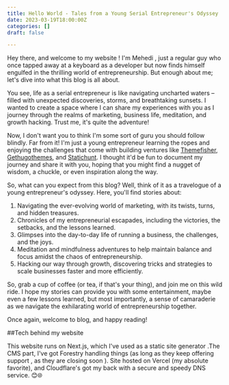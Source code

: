 ```yaml
---
title: Hello World - Tales from a Young Serial Entrepreneur's Odyssey
date: 2023-03-19T18:00:00Z
categories: []
draft: false

---
```

Hey there, and welcome to my website ! I'm Mehedi , just a regular guy who once tapped away at a keyboard as a developer but now finds himself engulfed in the thrilling world of entrepreneurship. But enough about me; let's dive into what this blog is all about.

You see, life as a serial entrepreneur is like navigating uncharted waters – filled with unexpected discoveries, storms, and breathtaking sunsets. I wanted to create a space where I can share my experiences with you as I journey through the realms of marketing, business life, meditation, and growth hacking. Trust me, it's quite the adventure!

Now, I don't want you to think I'm some sort of guru you should follow blindly. Far from it! I'm just a young entrepreneur learning the ropes and enjoying the challenges that come with building ventures like [Themefisher](https://themefisher.com "Themefisher"), [Gethugothemes](https://gethugothemes.com "Gethugothemes"), and [Statichunt](https://Statichunt.com "Statichunt"). I thought it'd be fun to document my journey and share it with you, hoping that you might find a nugget of wisdom, a chuckle, or even inspiration along the way.

So, what can you expect from this blog? Well, think of it as a travelogue of a young entrepreneur's odyssey. Here, you'll find stories about:

1. Navigating the ever-evolving world of marketing, with its twists, turns, and hidden treasures.
2. Chronicles of my entrepreneurial escapades, including the victories, the setbacks, and the lessons learned.
3. Glimpses into the day-to-day life of running a business, the challenges, and the joys.
4. Meditation and mindfulness adventures to help maintain balance and focus amidst the chaos of entrepreneurship.
5. Hacking our way through growth, discovering tricks and strategies to scale businesses faster and more efficiently.

So, grab a cup of coffee (or tea, if that's your thing), and join me on this wild ride. I hope my stories can provide you with some entertainment, maybe even a few lessons learned, but most importantly, a sense of camaraderie as we navigate the exhilarating world of entrepreneurship together.

Once again, welcome to blog, and happy reading!  
  
\##Tech behind my website 

This website runs on Next.js, which I've used as a static site generator .The CMS part, I've got Forestry handling things (as long as they keep offering support , as they are closing soon ). Site hosted on Vercel (my absolute favorite), and Cloudflare's got my back with a secure and speedy DNS service. 😊🌐